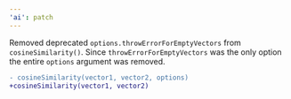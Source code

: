 ```yaml
---
'ai': patch
---
```


Removed deprecated `options.throwErrorForEmptyVectors` from `cosineSimilarity()`. Since `throwErrorForEmptyVectors` was the only option the entire `options` argument was removed.

```diff
- cosineSimilarity(vector1, vector2, options)
+cosineSimilarity(vector1, vector2)
```
